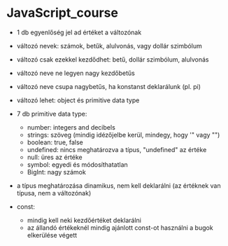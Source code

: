 # JavaScript_course
 

- 1 db egyenlőség jel ad értéket a változónak
- változó nevek: számok, betűk, alulvonás, vagy dollár szimbólum
- változó csak ezekkel kezdődhet: betű, dollár szimbólum, alulvonás
- változó neve ne legyen nagy kezdőbetűs
- változó neve csupa nagybetűs, ha konstanst deklarálunk (pl. pi)
- változó lehet: object és primitive data type

- 7 db primitive data type: 
    - number: integers and decibels
    - strings: szöveg (mindig idézőjelbe kerül, mindegy, hogy '" vagy "")
    - boolean: true, false
    - undefined: nincs meghatározva a típus, "undefined" az értéke
    - null: üres az értéke
    - symbol: egyedi és módosíthatatlan
    - BigInt: nagy számok
- a típus meghatározása dinamikus, nem kell deklarálni (az értéknek van típusa, nem a változónak)

- const: 
    - mindig kell neki kezdőértéket deklarálni
    - az állandó értékeknél mindig ajánlott const-ot használni a bugok elkerülése végett